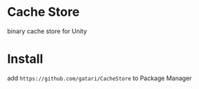 # Cache Store
binary cache store for Unity

# Install
add ``https://github.com/gatari/CacheStore`` to Package Manager